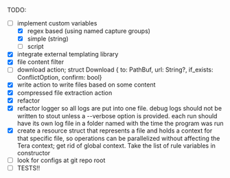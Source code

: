 TODO:
- [ ] implement custom variables
  - [x] regex based (using named capture groups)
  - [x] simple (string)
  - [ ] script 
- [x] integrate external templating library
- [x] file content filter
- [ ] download action; struct Download { to: PathBuf, url: String?, if_exists: ConflictOption, confirm: bool}
- [x] write action to write files based on some content
- [x] compressed file extraction action
- [x] refactor
- [x] refactor logger so all logs are put into one file. debug logs should not be written to stout unless a --verbose option is provided. each run should have its own log file in a folder named with the time the program was run
- [x] create a resource struct that represents a file and holds a context for that specific file, so operations can be parallelized without affecting the Tera context; get rid of global context. Take the list of rule variables in constructor
- [ ] look for configs at git repo root
- [ ] TESTS!!
